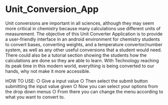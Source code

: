 # Unit_Conversion_App
Unit conversions are important in all sciences, although they may seem more critical in
chemistry because many calculations use different units of measurement. The objective of this Unit
Converter Application is to provide a user-friendly interface in an android environment for chemistry
students to convert bases, converting weights, and a temperature convertor/number system, as well as
any other useful conversions that a student would need. There could also be a tutorial section showing
the students how the calculations are done so they are able to learn. With Technology reaching its peak
time in this modern world, everything is being converted to our hands, why not make it more accessible.

HOW TO USE: 
○	Give a input value
○	Then select the submit button submitting the input value given
○	Now you can select your options from the drop down menus
○	From there you can change the menu according to what you want to convert to. 
